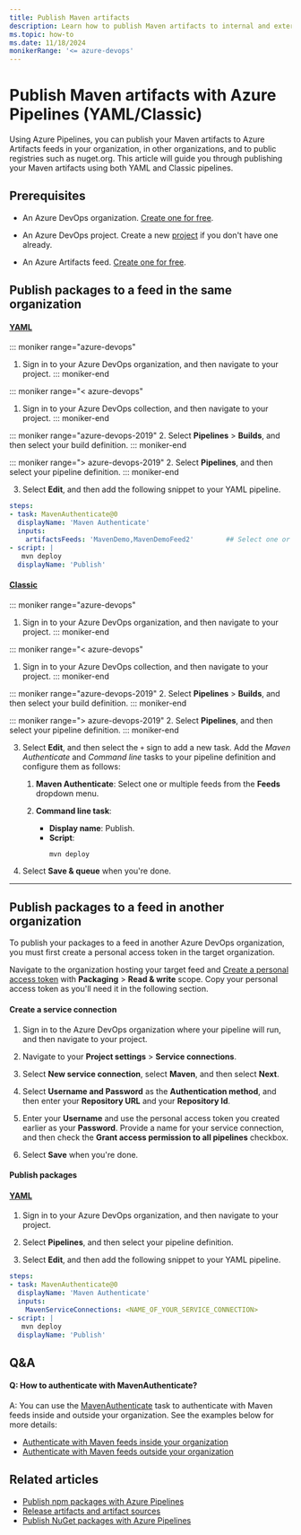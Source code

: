 ```yaml
---
title: Publish Maven artifacts
description: Learn how to publish Maven artifacts to internal and external feed using Azure Pipelines.
ms.topic: how-to
ms.date: 11/18/2024
monikerRange: '<= azure-devops'
---
```


# Publish Maven artifacts with Azure Pipelines (YAML/Classic)

Using Azure Pipelines, you can publish your Maven artifacts to Azure Artifacts feeds in your organization, in other organizations, and to public registries such as nuget.org. This article will guide you through publishing your Maven artifacts using both YAML and Classic pipelines.

## Prerequisites

- An Azure DevOps organization. [Create one for free](../../organizations/accounts/create-organization.md).

- An Azure DevOps project. Create a new [project](../../organizations/projects/create-project.md#create-a-project) if you don't have one already.

- An Azure Artifacts feed. [Create one for free](../../artifacts/get-started-npm.md#create-a-feed).

## Publish packages to a feed in the same organization

#### [YAML](#tab/yaml/)

::: moniker range="azure-devops"
1. Sign in to your Azure DevOps organization, and then navigate to your project.
::: moniker-end

::: moniker range="< azure-devops"
1. Sign in to your Azure DevOps collection, and then navigate to your project.
::: moniker-end

::: moniker range="azure-devops-2019"
2. Select **Pipelines** > **Builds**, and then select your build definition. 
::: moniker-end

::: moniker range="> azure-devops-2019"
2. Select **Pipelines**, and then select your pipeline definition. 
::: moniker-end

3. Select **Edit**, and then add the following snippet to your YAML pipeline.

```yml
steps:
- task: MavenAuthenticate@0
  displayName: 'Maven Authenticate'
  inputs:
    artifactsFeeds: 'MavenDemo,MavenDemoFeed2'        ## Select one or multiple feeds to authenticate with.
- script: |
   mvn deploy
  displayName: 'Publish'
```

#### [Classic](#tab/classic/)

::: moniker range="azure-devops"
1. Sign in to your Azure DevOps organization, and then navigate to your project.
::: moniker-end

::: moniker range="< azure-devops"
1. Sign in to your Azure DevOps collection, and then navigate to your project.
::: moniker-end

::: moniker range="azure-devops-2019"
2. Select **Pipelines** > **Builds**, and then select your build definition. 
::: moniker-end

::: moniker range="> azure-devops-2019"
2. Select **Pipelines**, and then select your pipeline definition. 
::: moniker-end

3. Select **Edit**, and then select the `+` sign to add a new task. Add the *Maven Authenticate* and *Command line* tasks to your pipeline definition and configure them as follows:

    1. **Maven Authenticate**: Select one or multiple feeds from the **Feeds** dropdown menu.

    1. **Command line task**:
        - **Display name**: Publish.
        - **Script**: 
            ```
            mvn deploy
            ```

4. Select **Save & queue** when you're done.   

---

## Publish packages to a feed in another organization

To publish your packages to a feed in another Azure DevOps organization, you must first create a personal access token in the target organization.

Navigate to the organization hosting your target feed and [Create a personal access token](../../organizations/accounts/use-personal-access-tokens-to-authenticate.md) with **Packaging** > **Read & write** scope.  Copy your personal access token as you'll need it in the following section.

#### Create a service connection

1. Sign in to the Azure DevOps organization where your pipeline will run, and then navigate to your project.

1. Navigate to your **Project settings** > **Service connections**. 

1. Select **New service connection**, select **Maven**, and then select **Next**. 

1. Select **Username and Password** as the **Authentication method**, and then enter your **Repository URL** and your **Repository Id**.

1. Enter your **Username** and use the personal access token you created earlier as your **Password**. Provide a name for your service connection, and then check the **Grant access permission to all pipelines** checkbox.

1. Select **Save** when you're done.

#### Publish packages

#### [YAML](#tab/yaml/)

1. Sign in to your Azure DevOps organization, and then navigate to your project.

1. Select **Pipelines**, and then select your pipeline definition.

1. Select **Edit**, and then add the following snippet to your YAML pipeline.

```yaml
steps:
- task: MavenAuthenticate@0
  displayName: 'Maven Authenticate'
  inputs:
    MavenServiceConnections: <NAME_OF_YOUR_SERVICE_CONNECTION> 
- script: |
   mvn deploy
  displayName: 'Publish'
```


## Q&A

#### Q: How to authenticate with MavenAuthenticate?

A: You can use the [MavenAuthenticate](/azure/devops/pipelines/tasks/reference/maven-authenticate-v0) task to authenticate with Maven feeds inside and outside your organization. See the examples below for more details:

- [Authenticate with Maven feeds inside your organization](/azure/devops/pipelines/tasks/reference/maven-authenticate-v0#authenticate-maven-feeds-inside-your-organization)
- [Authenticate with Maven feeds outside your organization](/azure/devops/pipelines/tasks/reference/maven-authenticate-v0#authenticate-maven-feeds-outside-your-organization)

## Related articles

- [Publish npm packages with Azure Pipelines](./npm.md)
- [Release artifacts and artifact sources](../release/artifacts.md)
- [Publish NuGet packages with Azure Pipelines](./nuget.md)